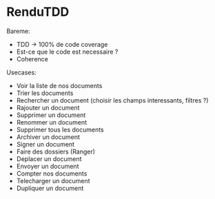 # RenduTDD

Bareme:

* TDD -> 100% de code coverage
* Est-ce que le code est necessaire ?
* Coherence

Usecases:

* Voir la liste de nos documents
* Trier les documents
* Rechercher un document (choisir les champs interessants, filtres ?)
* Rajouter un document
* Supprimer un document
* Renommer un document
* Supprimer tous les documents
* Archiver un document
* Signer un document
* Faire des dossiers (Ranger)
* Deplacer un document
* Envoyer un document
* Compter nos documents
* Telecharger un document
* Dupliquer un document